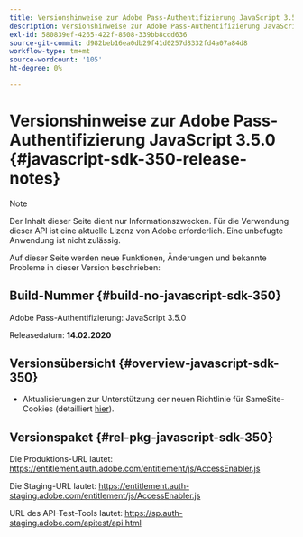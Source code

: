 ```yaml
---
title: Versionshinweise zur Adobe Pass-Authentifizierung JavaScript 3.5.0
description: Versionshinweise zur Adobe Pass-Authentifizierung JavaScript 3.5.0
exl-id: 580839ef-4265-422f-8508-339bb8cdd636
source-git-commit: d982beb16ea0db29f41d0257d8332fd4a07a84d8
workflow-type: tm+mt
source-wordcount: '105'
ht-degree: 0%

---
```


# Versionshinweise zur Adobe Pass-Authentifizierung JavaScript 3.5.0 {#javascript-sdk-350-release-notes}

>[!NOTE]
>
>Der Inhalt dieser Seite dient nur Informationszwecken. Für die Verwendung dieser API ist eine aktuelle Lizenz von Adobe erforderlich. Eine unbefugte Anwendung ist nicht zulässig.

Auf dieser Seite werden neue Funktionen, Änderungen und bekannte Probleme in dieser Version beschrieben:

## Build-Nummer {#build-no-javascript-sdk-350}

Adobe Pass-Authentifizierung: JavaScript 3.5.0

Releasedatum: **14.02.2020**


## Versionsübersicht {#overview-javascript-sdk-350}

* Aktualisierungen zur Unterstützung der neuen Richtlinie für SameSite-Cookies (detailliert [hier](https://datatracker.ietf.org/doc/html/draft-ietf-httpbis-cookie-same-site-00)).


## Versionspaket {#rel-pkg-javascript-sdk-350}

Die Produktions-URL lautet: https://entitlement.auth.adobe.com/entitlement/js/AccessEnabler.js

Die Staging-URL lautet: https://entitlement.auth-staging.adobe.com/entitlement/js/AccessEnabler.js

URL des API-Test-Tools lautet: https://sp.auth-staging.adobe.com/apitest/api.html

